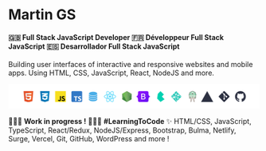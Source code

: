 # Martin GS

#### 🇬🇧 Full Stack JavaScript Developer 🇫🇷 Développeur Full Stack JavaScript 🇪🇸 Desarrollador Full Stack JavaScript

Building user interfaces of interactive and responsive websites and mobile apps. Using HTML, CSS, JavaScript, React, NodeJS and more.

![skills](https://github.com/Martin-GS/Martin-GS/blob/main/images/skills.png)

👷🏻‍♂️ __Work in progress !__ 👨🏻‍🎓 __#LearningToCode__ ✨ HTML/CSS, JavaScript, TypeScript, React/Redux, NodeJS/Express, Bootstrap, Bulma, Netlify, Surge, Vercel, Git, GitHub, WordPress and more !
